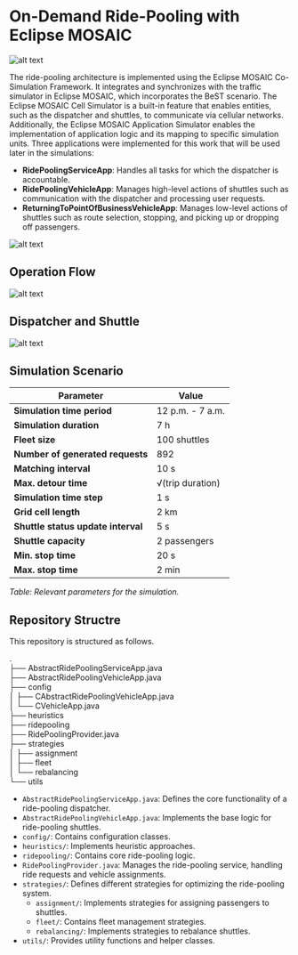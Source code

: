 # On-Demand Ride-Pooling with Eclipse MOSAIC

![alt text](https://mother.dcaiti.tu-berlin.de/svn/thesis/kevin.nguyen/Thesis/03-Methodology/Images/.png)

The ride-pooling architecture is implemented using the Eclipse MOSAIC Co-Simulation Framework. It integrates and synchronizes with the traffic simulator in Eclipse MOSAIC, which incorporates the BeST scenario. The Eclipse MOSAIC Cell Simulator is a built-in feature that enables entities, such as the dispatcher and shuttles, to communicate via cellular networks. Additionally, the Eclipse MOSAIC Application Simulator enables the implementation of application logic and its mapping to specific simulation units. Three applications were implemented for this work that will be used later in the simulations:

- **RidePoolingServiceApp**: Handles all tasks for which the dispatcher is accountable.  
- **RidePoolingVehicleApp**: Manages high-level actions of shuttles such as communication with the dispatcher and processing user requests.
- **ReturningToPointOfBusinessVehicleApp**: Manages low-level actions of
  shuttles such as route selection, stopping, and picking up or dropping off
  passengers.

![alt text](https://mother.dcaiti.tu-berlin.de/svn/thesis/kevin.nguyen/Thesis/04-Implementation/Images/mosaic.png)

## Operation Flow

![alt text](https://mother.dcaiti.tu-berlin.de/svn/thesis/kevin.nguyen/Thesis/03-Methodology/Images/dispatcher.png)

## Dispatcher and Shuttle

![alt text](https://mother.dcaiti.tu-berlin.de/svn/thesis/kevin.nguyen/Thesis/04-Implementation/Images/apps.png)

## Simulation Scenario

| Parameter                          | Value                         |
|------------------------------------|-------------------------------|
| **Simulation time period**         | 12 p.m. - 7 a.m.              |
| **Simulation duration**            | 7 h                           |
| **Fleet size**                     | 100 shuttles                  |
| **Number of generated requests**   | 892                           |
| **Matching interval**              | 10 s                          |
| **Max. detour time**               | √(trip duration)              |
| **Simulation time step**           | 1 s                           |
| **Grid cell length**               | 2 km                          |
| **Shuttle status update interval** | 5 s                           |
| **Shuttle capacity**               | 2 passengers                  |
| **Min. stop time**                 | 20 s                          |
| **Max. stop time**                 | 2 min                         |

*Table: Relevant parameters for the simulation.*

## Repository Structre

This repository is structured as follows.

.\
├── AbstractRidePoolingServiceApp.java\
├── AbstractRidePoolingVehicleApp.java\
├── config\
│   ├── CAbstractRidePoolingVehicleApp.java\
│   └── CVehicleApp.java\
├── heuristics\
├── ridepooling\
├── RidePoolingProvider.java\
├── strategies\
│   ├── assignment\
│   ├── fleet\
│   └── rebalancing\
└── utils

- `AbstractRidePoolingServiceApp.java`: Defines the core functionality of a ride-pooling dispatcher.  
- `AbstractRidePoolingVehicleApp.java`: Implements the base logic for ride-pooling shuttles.  
- `config/`: Contains configuration classes.  
- `heuristics/`: Implements heuristic approaches.  
- `ridepooling/`: Contains core ride-pooling logic.  
- `RidePoolingProvider.java`: Manages the ride-pooling service, handling ride requests and vehicle assignments.  
- `strategies/`: Defines different strategies for optimizing the ride-pooling system.  
  - `assignment/`: Implements strategies for assigning passengers to shuttles.  
  - `fleet/`: Contains fleet management strategies.  
  - `rebalancing/`: Implements strategies to rebalance shuttles.
- `utils/`: Provides utility functions and helper classes.  
